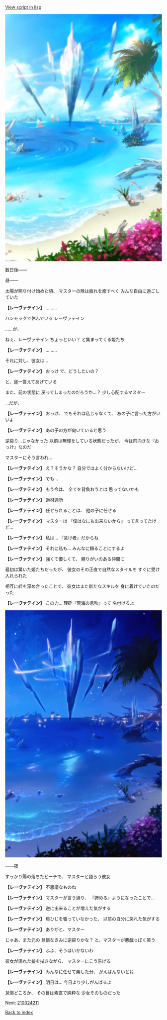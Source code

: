 [View script in lisp](../scripts/210023214.txt)

![sea_beach_day.png](../images/backgrounds/sea_beach_day.png)

数日後――

昼――

太陽が照り付け始めた頃、
マスターの隊は疲れを癒すべく
みんな自由に過ごしていた

**【レーヴァテイン】**
………

ハンモックで休んでいる
レーヴァテイン

……が、

ねぇ、レーヴァテイン
ちょっといい？
と集まってくる姫たち

**【レーヴァテイン】**
………

それに対し、彼女は…

**【レーヴァテイン】**
おっけ
で、どうしたいの？

と、逐一答えてあげている

また、前の状態に
戻ってしまったのだろうか…？
少し心配するマスター

…だが、

**【レーヴァテイン】**
おっけ、
でもそれは私じゃなくて、
あの子に言った方がいいよ

**【レーヴァテイン】**
あの子の方が向いていると思う

逆戻り…じゃなかった
以前は無理をしている状態だったが、
今は前向きな『おっけ』なのだ

マスターにそう言われ…

**【レーヴァテイン】**
え？そうかな？
自分ではよく分からないけど…

**【レーヴァテイン】**
でも…

**【レーヴァテイン】**
もう今は、
全てを背負おうとは
思ってないかも

**【レーヴァテイン】**
適材適所

**【レーヴァテイン】**
任せられることは、
他の子に任せる

**【レーヴァテイン】**
マスターは
『僕はなにも出来ないから』
って言ってたけど…

**【レーヴァテイン】**
私は…
『怠け者』だからね

**【レーヴァテイン】**
それに私も…
みんなに頼ることにするよ

**【レーヴァテイン】**
強くて優しくて、
頼りがいのある仲間に

最初は驚いた姫たちだったが、
彼女のその正直で自然なスタイルを
すぐに受け入れられた

相互に絆を深め合ったことで、
彼女はまた新たなスキルを
身に着けていたのだった

**【レーヴァテイン】**
この力…
理砕『荒海の息吹』って
名付けるよ

![sea_beach_night.png](../images/backgrounds/sea_beach_night.png)

――夜

すっかり陽の落ちたビーチで、
マスターと語らう彼女

**【レーヴァテイン】**
不思議なものね

**【レーヴァテイン】**
マスターが言う通り、
『諦める』ようになったことで…

**【レーヴァテイン】**
逆に出来ることが増えた気がする

**【レーヴァテイン】**
肩ひじを張っていなかった、
以前の自分に戻れた気がする

**【レーヴァテイン】**
ありがと、マスター

じゃあ、また元の
怠惰なきみに逆戻りかな？
と、マスターが悪戯っぽく笑う

**【レーヴァテイン】**
ふふ、そうはいかないわ

彼女が濡れた髪を拭きながら、
マスターにこう告げる

**【レーヴァテイン】**
みんなに任せて楽した分、
がんばんないとね

**【レーヴァテイン】**
明日は…
今日より少しがんばるよ

怠惰どころか、
その目は素直で純粋な
少女そのものだった


Next: [210024211](210024211.md)

[Back to index](index.md)
